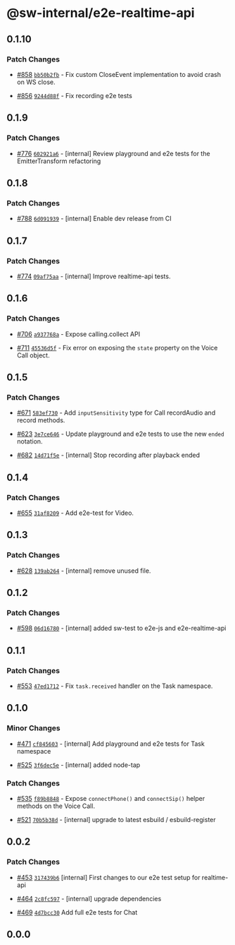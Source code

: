 # @sw-internal/e2e-realtime-api

## 0.1.10

### Patch Changes

- [#858](https://github.com/signalwire/signalwire-js/pull/858) [`bb50b2fb`](https://github.com/signalwire/signalwire-js/commit/bb50b2fb31c6bb016e355b6884d2c2cb11260170) - Fix custom CloseEvent implementation to avoid crash on WS close.

- [#856](https://github.com/signalwire/signalwire-js/pull/856) [`9244d88f`](https://github.com/signalwire/signalwire-js/commit/9244d88fb0f243f66e21834bb66c0c5d769936ce) - Fix recording e2e tests

## 0.1.9

### Patch Changes

- [#776](https://github.com/signalwire/signalwire-js/pull/776) [`602921a6`](https://github.com/signalwire/signalwire-js/commit/602921a61ef2d57675fcb429fd95d85c020c9431) - [internal] Review playground and e2e tests for the EmitterTransform refactoring

## 0.1.8

### Patch Changes

- [#788](https://github.com/signalwire/signalwire-js/pull/788) [`6d091939`](https://github.com/signalwire/signalwire-js/commit/6d091939bee2aa034a5564c7a368f87594919618) - [internal] Enable dev release from CI

## 0.1.7

### Patch Changes

- [#774](https://github.com/signalwire/signalwire-js/pull/774) [`09af75aa`](https://github.com/signalwire/signalwire-js/commit/09af75aaa7b4f02b1d372bb6a225dadce9ab50ef) - [internal] Improve realtime-api tests.

## 0.1.6

### Patch Changes

- [#706](https://github.com/signalwire/signalwire-js/pull/706) [`a937768a`](https://github.com/signalwire/signalwire-js/commit/a937768a0b965d35b8468324a5d85273fc46e638) - Expose calling.collect API

- [#711](https://github.com/signalwire/signalwire-js/pull/711) [`45536d5f`](https://github.com/signalwire/signalwire-js/commit/45536d5fb6a8e474a2f5b511ddf12fb474566b19) - Fix error on exposing the `state` property on the Voice Call object.

## 0.1.5

### Patch Changes

- [#671](https://github.com/signalwire/signalwire-js/pull/671) [`583ef730`](https://github.com/signalwire/signalwire-js/commit/583ef730675884b51045784980a12d80fc573b3b) - Add `inputSensitivity` type for Call recordAudio and record methods.

* [#623](https://github.com/signalwire/signalwire-js/pull/623) [`3e7ce646`](https://github.com/signalwire/signalwire-js/commit/3e7ce6461a423e5b1014f16bf69b53793dfe1024) - Update playground and e2e tests to use the new `ended` notation.

* [#682](https://github.com/signalwire/signalwire-js/pull/682) [`14d71f5e`](https://github.com/signalwire/signalwire-js/commit/14d71f5e15d615a471bf6e7309619e2a5b9ca981) - [internal] Stop recording after playback ended

## 0.1.4

### Patch Changes

- [#655](https://github.com/signalwire/signalwire-js/pull/655) [`31af8209`](https://github.com/signalwire/signalwire-js/commit/31af820961f6c1cdc810b3b42a4dcf543610fcb4) - Add e2e-test for Video.

## 0.1.3

### Patch Changes

- [#628](https://github.com/signalwire/signalwire-js/pull/628) [`139ab264`](https://github.com/signalwire/signalwire-js/commit/139ab2648ed97369976e42ca63eed6c5295fca6b) - [internal] remove unused file.

## 0.1.2

### Patch Changes

- [#598](https://github.com/signalwire/signalwire-js/pull/598) [`06d16780`](https://github.com/signalwire/signalwire-js/commit/06d1678074b72cbfcd26d098d90c8a3b7f406469) - [internal] added sw-test to e2e-js and e2e-realtime-api

## 0.1.1

### Patch Changes

- [#553](https://github.com/signalwire/signalwire-js/pull/553) [`47ed1712`](https://github.com/signalwire/signalwire-js/commit/47ed17129422201edd4782137b0e7017f26dda00) - Fix `task.received` handler on the Task namespace.

## 0.1.0

### Minor Changes

- [#471](https://github.com/signalwire/signalwire-js/pull/471) [`cf845603`](https://github.com/signalwire/signalwire-js/commit/cf8456031c4ba3adea0b8369d1fac7e2fed407b8) - [internal] Add playground and e2e tests for Task namespace

* [#525](https://github.com/signalwire/signalwire-js/pull/525) [`3f6dec5e`](https://github.com/signalwire/signalwire-js/commit/3f6dec5e75a14a1effea4051d7530a356111a171) - [internal] added node-tap

### Patch Changes

- [#535](https://github.com/signalwire/signalwire-js/pull/535) [`f89b8848`](https://github.com/signalwire/signalwire-js/commit/f89b884860451e010c1c76df5d73f81e2f722fe7) - Expose `connectPhone()` and `connectSip()` helper methods on the Voice Call.

* [#521](https://github.com/signalwire/signalwire-js/pull/521) [`70b5b38d`](https://github.com/signalwire/signalwire-js/commit/70b5b38d915bd1e785bcedd2b6bdecbeb78476c5) - [internal] upgrade to latest esbuild / esbuild-register

## 0.0.2

### Patch Changes

- [#453](https://github.com/signalwire/signalwire-js/pull/453) [`317439b6`](https://github.com/signalwire/signalwire-js/commit/317439b602b550ccdd08964311221ab4b445a724) [internal] First changes to our e2e test setup for realtime-api

* [#464](https://github.com/signalwire/signalwire-js/pull/464) [`2c8fc597`](https://github.com/signalwire/signalwire-js/commit/2c8fc59719e7f40c1d9b01ebf67190d358dcea46) - [internal] upgrade dependencies

- [#469](https://github.com/signalwire/signalwire-js/pull/469) [`4d7bcc30`](https://github.com/signalwire/signalwire-js/commit/4d7bcc30775ea6428be1ca0e6fda349653db808b) Add full e2e tests for Chat

## 0.0.0
